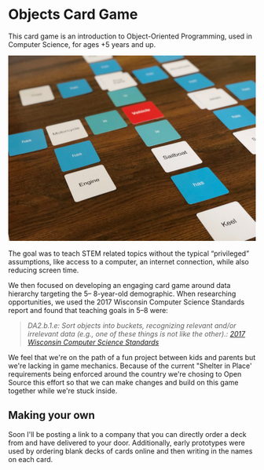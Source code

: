 # Objects Card Game
This card game is an introduction to Object-Oriented Programming, used in Computer Science, for ages +5 years and up.

![Hero Image](./gameplayHeroImage.jpg)

The goal was to teach STEM related topics without the typical “privileged” assumptions, like access to a computer, an internet connection, while also reducing screen time.

We then focused on developing an engaging card game around data hierarchy targeting the 5– 8-year-old demographic. When researching opportunities, we used the 2017 Wisconsin Computer Science Standards report and found that teaching goals in 5–8 were:

> _DA2.b.1.e: Sort objects into buckets, recognizing relevant and/or irrelevant data (e.g., one of these things is not like the other).: [2017 Wisconsin Computer Science Standards](https://dpi.wi.gov/sites/default/files/imce/computer-science/computersciencestandardsfinaladopted.pdf)_

We feel that we're on the path of a fun project between kids and parents but we're lacking in game mechanics. Because of the current "Shelter in Place' requirements being enforced around the country we're chosing to Open Source this effort so that we can make changes and build on this game together while we're stuck inside.

## Making your own
Soon I'll be posting a link to a company that you can directly order a deck from and have delivered to your door. Additionally, early prototypes were used by ordering blank decks of cards online and then writing in the names on each card.
